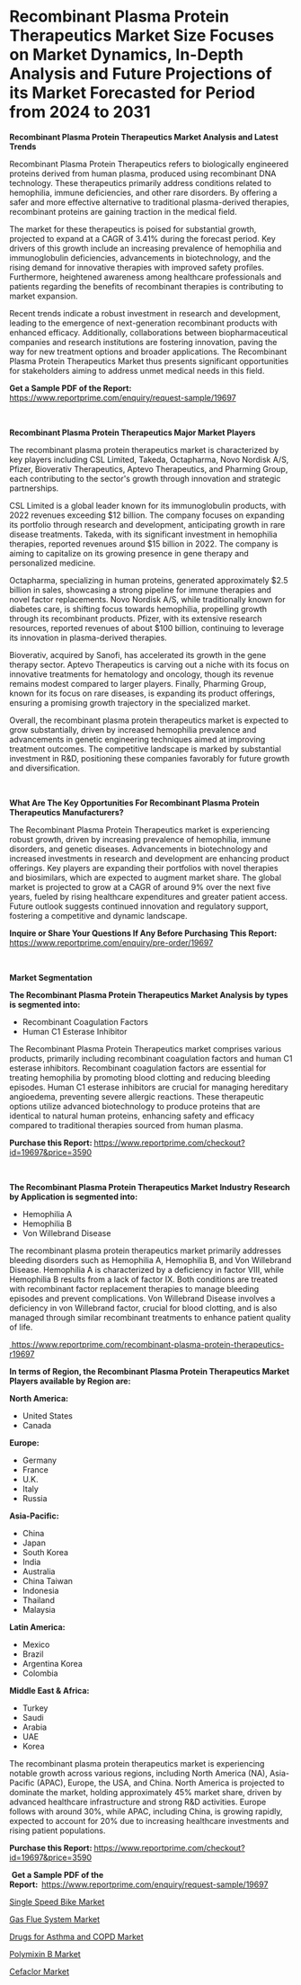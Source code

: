 <p><h1>Recombinant Plasma Protein Therapeutics Market Size Focuses on Market Dynamics, In-Depth Analysis and Future Projections of its Market Forecasted for Period from 2024 to 2031</h1></p><p><strong>Recombinant Plasma Protein Therapeutics Market Analysis and Latest Trends</strong></p>
<p><p>Recombinant Plasma Protein Therapeutics refers to biologically engineered proteins derived from human plasma, produced using recombinant DNA technology. These therapeutics primarily address conditions related to hemophilia, immune deficiencies, and other rare disorders. By offering a safer and more effective alternative to traditional plasma-derived therapies, recombinant proteins are gaining traction in the medical field.</p><p>The market for these therapeutics is poised for substantial growth, projected to expand at a CAGR of 3.41% during the forecast period. Key drivers of this growth include an increasing prevalence of hemophilia and immunoglobulin deficiencies, advancements in biotechnology, and the rising demand for innovative therapies with improved safety profiles. Furthermore, heightened awareness among healthcare professionals and patients regarding the benefits of recombinant therapies is contributing to market expansion.</p><p>Recent trends indicate a robust investment in research and development, leading to the emergence of next-generation recombinant products with enhanced efficacy. Additionally, collaborations between biopharmaceutical companies and research institutions are fostering innovation, paving the way for new treatment options and broader applications. The Recombinant Plasma Protein Therapeutics Market thus presents significant opportunities for stakeholders aiming to address unmet medical needs in this field.</p></p>
<p><strong>Get a Sample PDF of the Report:&nbsp;</strong> <a href="https://www.reportprime.com/enquiry/request-sample/19697?utm_campaign=1159&utm_medium=2&utm_source=Github&utm_content=ia&utm_term=02122024&utm_id=recombinant-plasma-protein-therapeutics">https://www.reportprime.com/enquiry/request-sample/19697</a></p>
<p>&nbsp;</p>
<p><strong>Recombinant Plasma Protein Therapeutics Major Market Players</strong></p>
<p><p>The recombinant plasma protein therapeutics market is characterized by key players including CSL Limited, Takeda, Octapharma, Novo Nordisk A/S, Pfizer, Bioverativ Therapeutics, Aptevo Therapeutics, and Pharming Group, each contributing to the sector's growth through innovation and strategic partnerships.</p><p>CSL Limited is a global leader known for its immunoglobulin products, with 2022 revenues exceeding $12 billion. The company focuses on expanding its portfolio through research and development, anticipating growth in rare disease treatments. Takeda, with its significant investment in hemophilia therapies, reported revenues around $15 billion in 2022. The company is aiming to capitalize on its growing presence in gene therapy and personalized medicine.</p><p>Octapharma, specializing in human proteins, generated approximately $2.5 billion in sales, showcasing a strong pipeline for immune therapies and novel factor replacements. Novo Nordisk A/S, while traditionally known for diabetes care, is shifting focus towards hemophilia, propelling growth through its recombinant products. Pfizer, with its extensive research resources, reported revenues of about $100 billion, continuing to leverage its innovation in plasma-derived therapies.</p><p>Bioverativ, acquired by Sanofi, has accelerated its growth in the gene therapy sector. Aptevo Therapeutics is carving out a niche with its focus on innovative treatments for hematology and oncology, though its revenue remains modest compared to larger players. Finally, Pharming Group, known for its focus on rare diseases, is expanding its product offerings, ensuring a promising growth trajectory in the specialized market.</p><p>Overall, the recombinant plasma protein therapeutics market is expected to grow substantially, driven by increased hemophilia prevalence and advancements in genetic engineering techniques aimed at improving treatment outcomes. The competitive landscape is marked by substantial investment in R&D, positioning these companies favorably for future growth and diversification.</p></p>
<p>&nbsp;</p>
<p><strong>What Are The Key Opportunities For Recombinant Plasma Protein Therapeutics Manufacturers?</strong></p>
<p><p>The Recombinant Plasma Protein Therapeutics market is experiencing robust growth, driven by increasing prevalence of hemophilia, immune disorders, and genetic diseases. Advancements in biotechnology and increased investments in research and development are enhancing product offerings. Key players are expanding their portfolios with novel therapies and biosimilars, which are expected to augment market share. The global market is projected to grow at a CAGR of around 9% over the next five years, fueled by rising healthcare expenditures and greater patient access. Future outlook suggests continued innovation and regulatory support, fostering a competitive and dynamic landscape.</p></p>
<p><strong>Inquire or Share Your Questions If Any Before Purchasing This Report:</strong> <a href="https://www.reportprime.com/enquiry/pre-order/19697?utm_campaign=1159&utm_medium=2&utm_source=Github&utm_content=ia&utm_term=02122024&utm_id=recombinant-plasma-protein-therapeutics">https://www.reportprime.com/enquiry/pre-order/19697</a></p>
<p>&nbsp;</p>
<p><strong>Market Segmentation</strong></p>
<p><strong>The Recombinant Plasma Protein Therapeutics Market Analysis by types is segmented into:</strong></p>
<p><ul><li>Recombinant Coagulation Factors</li><li>Human C1 Esterase Inhibitor</li></ul></p>
<p><p>The Recombinant Plasma Protein Therapeutics market comprises various products, primarily including recombinant coagulation factors and human C1 esterase inhibitors. Recombinant coagulation factors are essential for treating hemophilia by promoting blood clotting and reducing bleeding episodes. Human C1 esterase inhibitors are crucial for managing hereditary angioedema, preventing severe allergic reactions. These therapeutic options utilize advanced biotechnology to produce proteins that are identical to natural human proteins, enhancing safety and efficacy compared to traditional therapies sourced from human plasma.</p></p>
<p><strong>Purchase this Report:&nbsp;</strong><a href="https://www.reportprime.com/checkout?id=19697&price=3590&utm_campaign=1159&utm_medium=2&utm_source=Github&utm_content=ia&utm_term=02122024&utm_id=recombinant-plasma-protein-therapeutics">https://www.reportprime.com/checkout?id=19697&price=3590</a></p>
<p>&nbsp;</p>
<p><strong>The Recombinant Plasma Protein Therapeutics Market Industry Research by Application is segmented into:</strong></p>
<p><ul><li>Hemophilia A</li><li>Hemophilia B</li><li>Von Willebrand Disease</li></ul></p>
<p><p>The recombinant plasma protein therapeutics market primarily addresses bleeding disorders such as Hemophilia A, Hemophilia B, and Von Willebrand Disease. Hemophilia A is characterized by a deficiency in factor VIII, while Hemophilia B results from a lack of factor IX. Both conditions are treated with recombinant factor replacement therapies to manage bleeding episodes and prevent complications. Von Willebrand Disease involves a deficiency in von Willebrand factor, crucial for blood clotting, and is also managed through similar recombinant treatments to enhance patient quality of life.</p></p>
<p><a href="https://www.reportprime.com/recombinant-plasma-protein-therapeutics-r19697?utm_campaign=1159&utm_medium=2&utm_source=Github&utm_content=ia&utm_term=02122024&utm_id=recombinant-plasma-protein-therapeutics">&nbsp;https://www.reportprime.com/recombinant-plasma-protein-therapeutics-r19697</a></p>
<p><strong>In terms of Region, the Recombinant Plasma Protein Therapeutics Market Players available by Region are:</strong></p>
<p>
    <p> <strong> North America: </strong>
        <ul>
            <li>United States</li>
            <li>Canada</li>
        </ul>
        </p> 
    <p> <strong> Europe: </strong>
        <ul>
            <li>Germany</li>
            <li>France</li>
            <li>U.K.</li>
            <li>Italy</li>
            <li>Russia</li>
        </ul>
        </p> 
    <p> <strong> Asia-Pacific: </strong>
        <ul>
            <li>China</li>
            <li>Japan</li>
            <li>South Korea</li>
            <li>India</li>
            <li>Australia</li>
            <li>China Taiwan</li>
            <li>Indonesia</li>
            <li>Thailand</li>
            <li>Malaysia</li>
        </ul>
        </p> 
    <p> <strong> Latin America: </strong>
        <ul>
            <li>Mexico</li>
            <li>Brazil</li>
            <li>Argentina Korea</li>
            <li>Colombia</li>
        </ul>
        </p> 
    <p> <strong> Middle East & Africa: </strong>
        <ul>
            <li>Turkey</li>
            <li>Saudi</li>
            <li>Arabia</li>
            <li>UAE</li>
            <li>Korea</li>
        </ul>
    </p>
    </p>
<p><p>The recombinant plasma protein therapeutics market is experiencing notable growth across various regions, including North America (NA), Asia-Pacific (APAC), Europe, the USA, and China. North America is projected to dominate the market, holding approximately 45% market share, driven by advanced healthcare infrastructure and strong R&D activities. Europe follows with around 30%, while APAC, including China, is growing rapidly, expected to account for 20% due to increasing healthcare investments and rising patient populations.</p></p>
<p><strong>Purchase this Report: </strong><a href="https://www.reportprime.com/checkout?id=19697&price=3590&utm_campaign=1159&utm_medium=2&utm_source=Github&utm_content=ia&utm_term=02122024&utm_id=recombinant-plasma-protein-therapeutics">https://www.reportprime.com/checkout?id=19697&price=3590</a></p>
<p>&nbsp;<strong>Get a Sample PDF of the Report:&nbsp;&nbsp;</strong><a href="https://www.reportprime.com/enquiry/request-sample/19697?utm_campaign=1159&utm_medium=2&utm_source=Github&utm_content=ia&utm_term=02122024&utm_id=recombinant-plasma-protein-therapeutics">https://www.reportprime.com/enquiry/request-sample/19697</a></p>
<p><strong></strong></p>
<p><p><a href="https://issuu.com/reportprime-2/docs/single-speed-bike-market-size-2030.pptx?utm_campaign=1159&utm_medium=2&utm_source=Github&utm_content=ia&utm_term=02122024&utm_id=recombinant-plasma-protein-therapeutics">Single Speed Bike Market</a></p><p><a href="https://issuu.com/reportprime-2/docs/gas-flue-system-market-size-2030.pptx?utm_campaign=1159&utm_medium=2&utm_source=Github&utm_content=ia&utm_term=02122024&utm_id=recombinant-plasma-protein-therapeutics">Gas Flue System Market</a></p><p><a href="https://www.linkedin.com/pulse/revenue-analysis-forecast-drugs-asthma-copd-market-112-2zl3e?utm_campaign=1159&utm_medium=2&utm_source=Github&utm_content=ia&utm_term=02122024&utm_id=recombinant-plasma-protein-therapeutics">Drugs for Asthma and COPD Market</a></p><p><a href="https://www.linkedin.com/pulse/polymixin-b-market-growth-projections-146-cagr-from-2024-2031-dtgge?utm_campaign=1159&utm_medium=2&utm_source=Github&utm_content=ia&utm_term=02122024&utm_id=recombinant-plasma-protein-therapeutics">Polymixin B Market</a></p><p><a href="https://www.linkedin.com/pulse/global-cefaclor-market-trends-analysis-future-growth-prospects-wxzoe?utm_campaign=1159&utm_medium=2&utm_source=Github&utm_content=ia&utm_term=02122024&utm_id=recombinant-plasma-protein-therapeutics">Cefaclor Market</a></p></p>